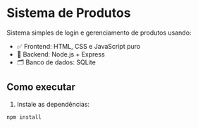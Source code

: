 # Sistema de Produtos

Sistema simples de login e gerenciamento de produtos usando:

- ✅ Frontend: HTML, CSS e JavaScript puro
- 🚀 Backend: Node.js + Express
- 🗂️ Banco de dados: SQLite

## Como executar

1. Instale as dependências:
```bash
npm install
